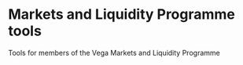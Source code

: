 # Markets and Liquidity Programme tools

Tools for members of the Vega Markets and Liquidity Programme

